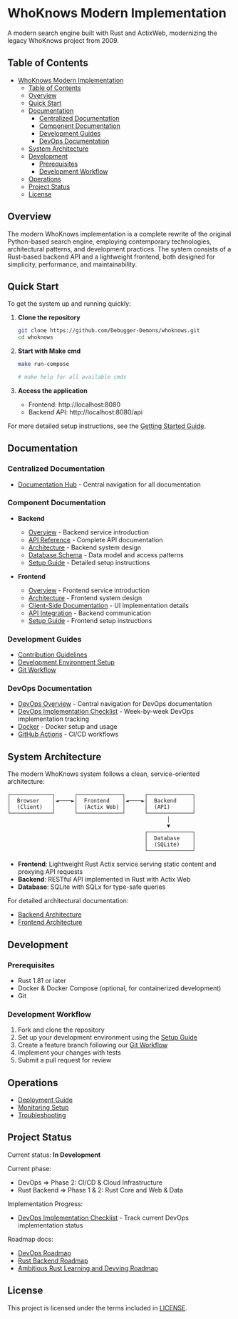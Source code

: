 # WhoKnows Modern Implementation

A modern search engine built with Rust and ActixWeb, modernizing the legacy WhoKnows project from 2009.

## Table of Contents

- [WhoKnows Modern Implementation](#whoknows-modern-implementation)
  - [Table of Contents](#table-of-contents)
  - [Overview](#overview)
  - [Quick Start](#quick-start)
  - [Documentation](#documentation)
    - [Centralized Documentation](#centralized-documentation)
    - [Component Documentation](#component-documentation)
    - [Development Guides](#development-guides)
    - [DevOps Documentation](#devops-documentation)
  - [System Architecture](#system-architecture)
  - [Development](#development)
    - [Prerequisites](#prerequisites)
    - [Development Workflow](#development-workflow)
  - [Operations](#operations)
  - [Project Status](#project-status)
  - [License](#license)

## Overview

The modern WhoKnows implementation is a complete rewrite of the original Python-based search engine, employing contemporary technologies, architectural patterns, and development practices. The system consists of a Rust-based backend API and a lightweight frontend, both designed for simplicity, performance, and maintainability.

## Quick Start

To get the system up and running quickly:

1. **Clone the repository**
   ```bash
   git clone https://github.com/Debugger-Demons/whoknows.git
   cd whoknows
   ```

2. **Start with Make cmd**
   ```bash
   make run-compose

   # make help for all available cmds
   ```

3. **Access the application**
   - Frontend: http://localhost:8080
   - Backend API: http://localhost:8080/api

For more detailed setup instructions, see the [Getting Started Guide](docs/Getting-Started.md).

## Documentation

### Centralized Documentation
- [Documentation Hub](docs/index.md) - Central navigation for all documentation

### Component Documentation
- **Backend**
  - [Overview](backend/README.md) - Backend service introduction
  - [API Reference](backend/docs/api.md) - Complete API documentation
  - [Architecture](backend/docs/architecture.md) - Backend system design
  - [Database Schema](backend/docs/database.md) - Data model and access patterns
  - [Setup Guide](backend/docs/setup.md) - Detailed setup instructions

- **Frontend**
  - [Overview](frontend/README.md) - Frontend service introduction
  - [Architecture](frontend/docs/architecture.md) - Frontend system design
  - [Client-Side Documentation](frontend/docs/client-side.md) - UI implementation details
  - [API Integration](frontend/docs/proxy-middleware.md) - Backend communication
  - [Setup Guide](frontend/docs/setup.md) - Frontend setup instructions

### Development Guides
- [Contribution Guidelines](docs/development/contributing.md)
- [Development Environment Setup](docs/development/setup.md)
- [Git Workflow](docs/VCS/VCS-Git-flow.md)

### DevOps Documentation
- [DevOps Overview](docs/devops/index.md) - Central navigation for DevOps documentation
- [DevOps Implementation Checklist](docs/devops/DevOps_Checklist.md) - Week-by-week DevOps implementation tracking
- [Docker](docs/devops/docker/docker.md) - Docker setup and usage
- [GitHub Actions](docs/devops/github-actions.md) - CI/CD workflows

## System Architecture

The modern WhoKnows system follows a clean, service-oriented architecture:

```
┌─────────────┐      ┌──────────────┐      ┌──────────────┐
│  Browser    │◄────►│  Frontend    │◄────►│  Backend     │
│  (Client)   │      │  (Actix Web) │      │  (API)       │
└─────────────┘      └──────────────┘      └──────────────┘
                                                  │
                                                  ▼
                                           ┌──────────────┐
                                           │  Database    │
                                           │  (SQLite)    │
                                           └──────────────┘
```

- **Frontend**: Lightweight Rust Actix service serving static content and proxying API requests
- **Backend**: RESTful API implemented in Rust with Actix Web
- **Database**: SQLite with SQLx for type-safe queries

For detailed architectural documentation:
- [Backend Architecture](backend/docs/architecture.md)
- [Frontend Architecture](frontend/docs/architecture.md)

## Development

### Prerequisites
- Rust 1.81 or later
- Docker & Docker Compose (optional, for containerized development)
- Git

### Development Workflow
1. Fork and clone the repository
2. Set up your development environment using the [Setup Guide](docs/development/setup.md)
3. Create a feature branch following our [Git Workflow](docs/VCS/VCS-Git-flow.md)
4. Implement your changes with tests
5. Submit a pull request for review

## Operations

- [Deployment Guide](docs/operations/deployment.md)
- [Monitoring Setup](docs/devops-docs/monitoring/setup.md)
- [Troubleshooting](docs/operations/troubleshooting.md)

## Project Status

Current status: **In Development**

Current phase:
- DevOps => Phase 2: CI/CD & Cloud Infrastructure
- Rust Backend => Phase 1 & 2: Rust Core and Web & Data

Implementation Progress:
- [DevOps Implementation Checklist](docs/devops-docs/DevOps_Checklist.md) - Track current DevOps implementation status

Roadmap docs:
- [DevOps Roadmap](docs/development/roadmap.DevOps.md)
- [Rust Backend Roadmap](docs/development/roadmap.Rust_Devving.md)
- [Ambitious Rust Learning and Devving Roadmap](docs/development/roadmap.Rust_Devving.ambitious.md)

## License

This project is licensed under the terms included in [LICENSE](LICENSE).
